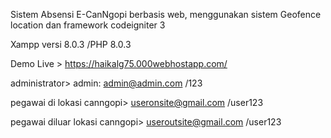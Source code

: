 Sistem Absensi E-CanNgopi berbasis web, menggunakan sistem Geofence location dan framework codeigniter 3


Xampp versi 8.0.3 /PHP 8.0.3

Demo Live > https://haikalg75.000webhostapp.com/

administrator> admin: admin@admin.com /123

pegawai di lokasi canngopi> useronsite@gmail.com /user123

pegawai diluar lokasi canngopi> useroutsite@gmail.com /user123
